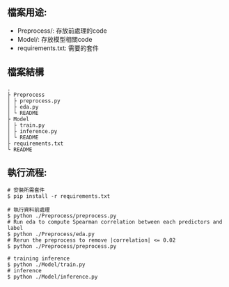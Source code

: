 
## 檔案用途:
- Preprocess/: 存放前處理的code
- Model/: 存放模型相關code
- requirements.txt: 需要的套件

## 檔案結構
```
.
├ Preprocess
│ ├ preprocess.py
│ ├ eda.py
│ └ README
├ Model
│ ├ train.py
│ ├ inference.py
│ └ README
├ requirements.txt
└ README
```

## 執行流程:
```
# 安裝所需套件
$ pip install -r requirements.txt 

# 執行資料前處理
$ python ./Preprocess/preprocess.py
# Run eda to compute Spearman correlation between each predictors and label
$ python ./Preprocess/eda.py
# Rerun the preprocess to remove |correlation| <= 0.02
$ python ./Preprocess/preprocess.py

# training inference
$ python ./Model/train.py
# inference
$ python ./Model/inference.py
```
